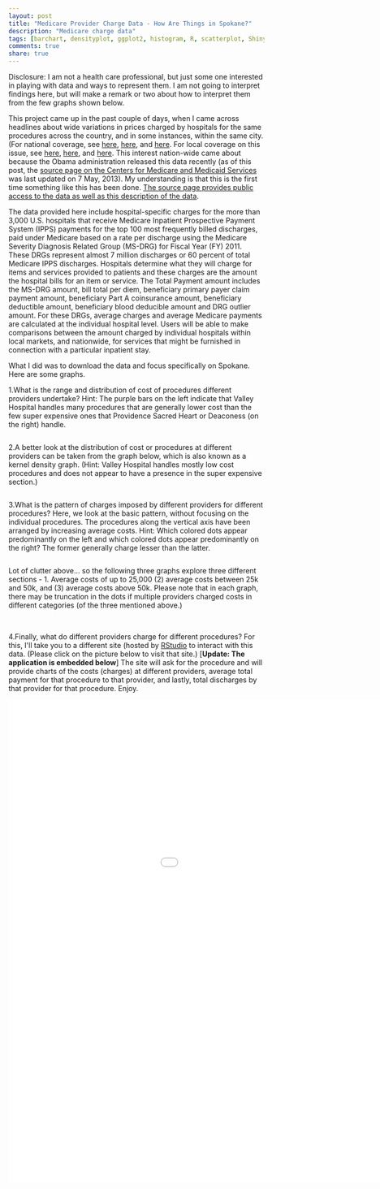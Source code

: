 ```yaml
---
layout: post
title: "Medicare Provider Charge Data - How Are Things in Spokane?"
description: "Medicare charge data"
tags: [barchart, densityplot, ggplot2, histogram, R, scatterplot, Shiny, healthcare]
comments: true
share: true
---
```

Disclosure: I am not a health care professional, but just some one interested in playing with data and ways to represent them. I am not going to interpret findings here, but will make a remark or two about how to interpret them from the few graphs shown below.

This project came up in the past couple of days, when I came across headlines about wide variations in prices charged by hospitals for the same procedures across the country, and in some instances, within the same city. (For national coverage, see [here](http://www.healthdatamanagement.com/news/medicare-hospital-price-transparency-claims-data-released-46120-1.html), [here](http://blogs.marketwatch.com/encore/2013/05/08/medicare-spills-beans-on-hospital-billing/), and [here](http://www.healthleadersmedia.com/content/HEP-292001/CMS-Releases-Hospital-Pricing-Data). For local coverage on this issue, see [here](http://www.khq.com/story/22194016/some-hospital-bills-vastly-higher-for-similar-care), [here](http://www.krem.com/news/health/206663331.html), and [here](http://www.spokesman.com/stories/2013/may/10/hospitals-need-surgery-on-pricing/). This interest nation-wide came about because the Obama administration released this data recently (as of this post, the [source page on the Centers for Medicare and Medicaid Services](http://www.cms.gov/Research-Statistics-Data-and-Systems/Statistics-Trends-and-Reports/Medicare-Provider-Charge-Data/index.html) was last updated on 7 May, 2013). My understanding is that this is the first time something like this has been done. [The source page provides public access to the data as well as this description of the data](http://www.cms.gov/Research-Statistics-Data-and-Systems/Statistics-Trends-and-Reports/Medicare-Provider-Charge-Data/index.html).


The data provided here include hospital-specific charges for the more than 3,000 U.S. hospitals that receive Medicare Inpatient Prospective Payment System (IPPS) payments for the top 100 most frequently billed discharges, paid under Medicare based on a rate per discharge using the Medicare Severity Diagnosis Related Group (MS-DRG) for Fiscal Year (FY) 2011. These DRGs represent almost 7 million discharges or 60 percent of total Medicare IPPS discharges.
Hospitals determine what they will charge for items and services provided to patients and these charges are the amount the hospital bills for an item or service. The Total Payment amount includes the MS-DRG amount, bill total per diem, beneficiary primary payer claim payment amount, beneficiary Part A coinsurance amount, beneficiary deductible amount, beneficiary blood deducible amount and DRG outlier amount.
For these DRGs, average charges and average Medicare payments are calculated at the individual hospital level. Users will be able to make comparisons between the amount charged by individual hospitals within local markets, and nationwide, for services that might be furnished in connection with a particular inpatient stay.

What I did was to download the data and focus specifically on Spokane. Here are some graphs.

1.What is the range and distribution of cost of procedures different providers undertake? Hint: The purple bars on the left indicate that Valley Hospital handles many procedures that are generally lower cost than the few super expensive ones that Providence Sacred Heart or Deaconess (on the right) handle.

<img src="http://1.bp.blogspot.com/-GHu4OdtCdhM/UYwpTcvYoKI/AAAAAAAACR4/Tw667DcPol4/s1600/Histogram+of+Covered+Charges.png" alt="">


2.A better look at the distribution of cost or procedures at different providers can be taken from the graph below, which is also known as a kernel density graph. (Hint: Valley Hospital handles mostly low cost procedures and does not appear to have a presence in the  super expensive section.)

<img src="http://2.bp.blogspot.com/-efALnuqC92M/UYwo9diabuI/AAAAAAAACRI/mXtS_mjO0fI/s1600/KernelDensityPlot.png" alt="">


3.What is the pattern of charges imposed by different providers for different procedures? Here, we look at the basic pattern, without focusing on the individual procedures. The procedures along the vertical axis have been arranged by increasing average costs. Hint: Which colored dots appear predominantly on the left and which colored dots appear predominantly on the right? The former generally charge lesser than the latter.

<img src="http://4.bp.blogspot.com/-k4a1P2UpQas/UYwo8p4VdXI/AAAAAAAACRA/I8HK9Tny-iM/s1600/Allprocedureschargebyprovider.png" alt="">


Lot of clutter above... so the following three graphs explore three different sections - 1. Average costs of up to 25,000 (2) average costs between 25k and 50k, and (3) average costs above 50k. Please note that in each graph, there may be truncation in the dots if multiple providers charged costs in different categories (of the three mentioned above.)


<img src="http://4.bp.blogspot.com/-7VTJmaoloFM/UYwo9jewxpI/AAAAAAAACRM/ciErGNWtxww/s1600/lessthan25k.png" alt="">

<img src="http://1.bp.blogspot.com/-1TlXWIgdlrw/UYwo8mLYoRI/AAAAAAAACRQ/QAxQXqXCTQs/s1600/25to50kcovered.png" alt="">

<img src="http://2.bp.blogspot.com/-2xO35dyDguI/UYwo8h-ttAI/AAAAAAAACRE/Oiwguqkf-n0/s1600/50kplus.png" alt="">

4.Finally, what do different providers charge for different procedures? For this, I'll take you to a different site (hosted by [RStudio](www.rstudio.com) to interact with this data. (Please click on the picture below to visit that site.) [**Update: The application is embedded below**] The site will ask for the procedure and will provide charts of the costs (charges) at different providers, average total payment for that procedure to that provider, and lastly, total discharges by that provider for that procedure. Enjoy.

<iframe width="1200" height="950" src="//glimmer.rstudio.com/vivekpatil/interactivemed" frameborder="0"> </iframe>
